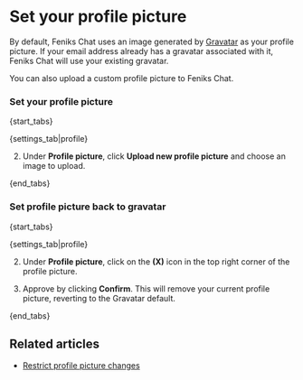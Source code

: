 # Set your profile picture

By default, Feniks Chat uses an image generated by
[Gravatar](https://en.gravatar.com/) as your profile picture.
If your email address already has a gravatar associated with it, Feniks Chat will
use your existing gravatar.

You can also upload a custom profile picture to Feniks Chat.

### Set your profile picture

{start_tabs}

{settings_tab|profile}

2. Under **Profile picture**, click **Upload new profile picture** and choose an image to upload.

{end_tabs}

### Set profile picture back to gravatar

{start_tabs}

{settings_tab|profile}

2. Under **Profile picture**, click on the **(X)** icon in the top
right corner of the profile picture.

3. Approve by clicking **Confirm**. This will remove your current
profile picture, reverting to the Gravatar default.

{end_tabs}

## Related articles

* [Restrict profile picture changes](/help/restrict-profile-picture-changes)

